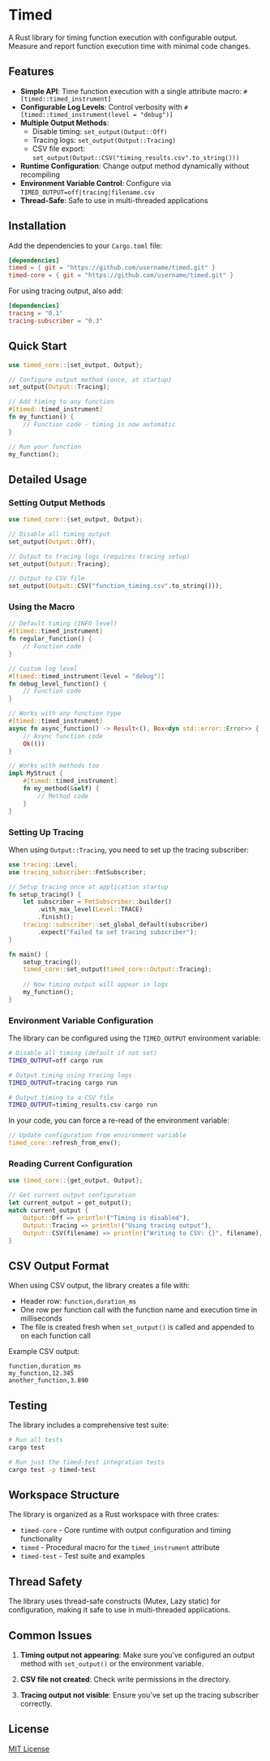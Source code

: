 # Timed

A Rust library for timing function execution with configurable output. Measure and report function execution time with minimal code changes.

## Features

- **Simple API**: Time function execution with a single attribute macro: `#[timed::timed_instrument]`
- **Configurable Log Levels**: Control verbosity with `#[timed::timed_instrument(level = "debug")]`
- **Multiple Output Methods**:
  - Disable timing: `set_output(Output::Off)`
  - Tracing logs: `set_output(Output::Tracing)`
  - CSV file export: `set_output(Output::CSV("timing_results.csv".to_string()))`
- **Runtime Configuration**: Change output method dynamically without recompiling
- **Environment Variable Control**: Configure via `TIMED_OUTPUT=off|tracing|filename.csv`
- **Thread-Safe**: Safe to use in multi-threaded applications

## Installation

Add the dependencies to your `Cargo.toml` file:

```toml
[dependencies]
timed = { git = "https://github.com/username/timed.git" }
timed-core = { git = "https://github.com/username/timed.git" }
```

For using tracing output, also add:

```toml
[dependencies]
tracing = "0.1"
tracing-subscriber = "0.3"
```

## Quick Start

```rust
use timed_core::{set_output, Output};

// Configure output method (once, at startup)
set_output(Output::Tracing);

// Add timing to any function
#[timed::timed_instrument]
fn my_function() {
    // Function code - timing is now automatic
}

// Run your function
my_function();
```

## Detailed Usage

### Setting Output Methods

```rust
use timed_core::{set_output, Output};

// Disable all timing output
set_output(Output::Off);

// Output to tracing logs (requires tracing setup)
set_output(Output::Tracing);

// Output to CSV file
set_output(Output::CSV("function_timing.csv".to_string()));
```

### Using the Macro

```rust
// Default timing (INFO level)
#[timed::timed_instrument]
fn regular_function() {
    // Function code
}

// Custom log level
#[timed::timed_instrument(level = "debug")]
fn debug_level_function() {
    // Function code
}

// Works with any function type
#[timed::timed_instrument]
async fn async_function() -> Result<(), Box<dyn std::error::Error>> {
    // Async function code
    Ok(())
}

// Works with methods too
impl MyStruct {
    #[timed::timed_instrument]
    fn my_method(&self) {
        // Method code
    }
}
```

### Setting Up Tracing

When using `Output::Tracing`, you need to set up the tracing subscriber:

```rust
use tracing::Level;
use tracing_subscriber::FmtSubscriber;

// Setup tracing once at application startup
fn setup_tracing() {
    let subscriber = FmtSubscriber::builder()
        .with_max_level(Level::TRACE)
        .finish();
    tracing::subscriber::set_global_default(subscriber)
        .expect("Failed to set tracing subscriber");
}

fn main() {
    setup_tracing();
    timed_core::set_output(timed_core::Output::Tracing);
    
    // Now timing output will appear in logs
    my_function();
}
```

### Environment Variable Configuration

The library can be configured using the `TIMED_OUTPUT` environment variable:

```bash
# Disable all timing (default if not set)
TIMED_OUTPUT=off cargo run

# Output timing using tracing logs
TIMED_OUTPUT=tracing cargo run

# Output timing to a CSV file
TIMED_OUTPUT=timing_results.csv cargo run
```

In your code, you can force a re-read of the environment variable:

```rust
// Update configuration from environment variable
timed_core::refresh_from_env();
```

### Reading Current Configuration

```rust
use timed_core::{get_output, Output};

// Get current output configuration
let current_output = get_output();
match current_output {
    Output::Off => println!("Timing is disabled"),
    Output::Tracing => println!("Using tracing output"),
    Output::CSV(filename) => println!("Writing to CSV: {}", filename),
}
```

## CSV Output Format

When using CSV output, the library creates a file with:
- Header row: `function,duration_ms`
- One row per function call with the function name and execution time in milliseconds
- The file is created fresh when `set_output()` is called and appended to on each function call

Example CSV output:
```csv
function,duration_ms
my_function,12.345
another_function,3.890
```

## Testing

The library includes a comprehensive test suite:

```bash
# Run all tests
cargo test

# Run just the timed-test integration tests
cargo test -p timed-test
```

## Workspace Structure

The library is organized as a Rust workspace with three crates:

- `timed-core` - Core runtime with output configuration and timing functionality
- `timed` - Procedural macro for the `timed_instrument` attribute
- `timed-test` - Test suite and examples

## Thread Safety

The library uses thread-safe constructs (Mutex, Lazy static) for configuration, making it safe to use in multi-threaded applications.

## Common Issues

1. **Timing output not appearing**: Make sure you've configured an output method with `set_output()` or the environment variable.

2. **CSV file not created**: Check write permissions in the directory.

3. **Tracing output not visible**: Ensure you've set up the tracing subscriber correctly.

## License

[MIT License](LICENSE)

